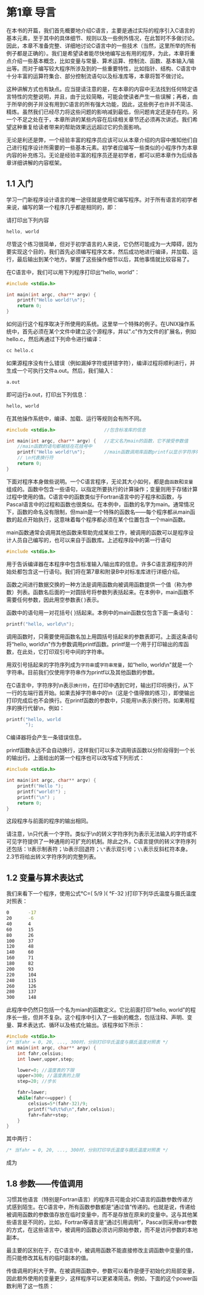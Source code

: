 # 第1章 导言

在本书的开篇，我们首先概要地介绍C语言，主要是通过实际的程序引入C语言的基本元素，至于其中的具体细节、规则以及一些例外情况，在此暂时不多做讨论。因此，本章不准备完整、详细地讨论C语言中的一些技术（当然，这里所举的所有例子都是正确的）。我们是希望读者能尽快地编写出有用的程序，为此，本章将重点介绍一些基本概念，比如变量与常量、算术运算、控制流、函数、基本输入/输出等。而对于编写较大程序所涉及到的一些重要特性，比如指针、结构、C语言中十分丰富的运算符集合、部分控制流语句以及标准库等，本章将暂不做讨论。

这种讲解方式也有缺点。应当提请注意的是，在本章的内容中无法找到任何特定语言特性的完整说明，并且，由于比较简略，可能会使读者产生一些误解；再者，由于所举的例子并没有用到C语言的所有强大功能，因此，这些例子也许并不简洁、精炼。虽然我们已经尽力将这些问题的影响减到最低，但问题肯定还是存在的。另一个不足之处在于，本章所讲的某些内容在后续相关章节还必须再次讲述。我们希望这种重复给读者带来的帮助效果远远超过它的负面影响。

无论是利还是弊，一个经验丰富的程序员应该可以从本章介绍的内容中推知他们自己进行程序设计所需要的一些基本元素。初学者应编写一些类似的小程序作为本章内容的补充练习。无论是经验丰富的程序员还是初学者，都可以把本章作为后续各章详细讲解的内容框架。

## 1.1 入门

学习一门新程序设计语言的唯一途径就是使用它编写程序。对于所有语言的初学者来说，编写的第一个程序几乎都是相同的，即：

请打印出下列内容

```c
hello, world
```

尽管这个练习很简单，但对于初学语言的人来说，它仍然可能成为一大障碍，因为要实现这个目的，我们首先必须编写程序文本，然后成功地进行编译，并加载、运行，最后输出到某个地方。掌握了这些操作细节以后，其他事情就比较容易了。

在C语言中，我们可以用下列程序打印出“hello, world”：

```c
#include <stdio.h>

int main(int argc, char** argv) {
	printf("Hello world!\n");
	return 0;
}
```

如何运行这个程序取决于所使用的系统。这里举一个特殊的例子。在UNIX操作系统中，首先必须在某个文件中建立这个源程序，并以".c"作为文件的扩展名，例如hello.c，然后再通过下列命令进行编译：

```cmd
cc hello.c
```

如果源程序没有什么错误（例如漏掉字符或拼错字符），编译过程将顺利进行，并生成一个可执行文件a.out。然后，我们输入：

```cmd
a.out
```

即可运行a.out，打印出下列信息：

```cmd
hello, world
```

在其他操作系统中，编译、加载、运行等规则会有所不同。

```c
#include <stdio.h> 					//包含标准库的信息 

int main(int argc, char** argv) {	//定义名为main的函数，它不接受参数值
	//main函数的语句都被括在花括号中
	printf("Hello world!\n");		//main函数调用库函数printf以显示字符序列;
	// \n代表换行符
	return 0;
}
```

下面对程序本身做些说明。一个C语言程序，无论其大小如何，都是由`函数`和`变量`组成的。函数中包含一些语句，以指定所要执行的计算操作；变量则用于存储计算过程中使用的值。C语言中的函数类似于Fortran语言中的子程序和函数，与Pascal语言中的过程和函数也很类似。在本例中，函数的名字为main。通常情况下，函数的命名没有限制，但main是一个特殊的函数名——每个程序都从main函数的起点开始执行，这意味着每个程序都必须在某个位置包含一个main函数。

main函数通常会调用其他函数来帮助完成某些工作，被调用的函数可以是程序设计人员自己编写的，也可以来自于函数库。上述程序段中的第一行语句

```c
#include <stdio.h>
```

用于告诉编译器在本程序中包含标准输入/输出库的信息。许多C语言源程序的开始处都包含这一行语句。我们将在第7章和附录B中对标准库进行详细介绍。

函数之间进行数据交换的一种方法是调用函数向被调用函数提供一个值（称为参数）列表。函数名后面的一对圆括号将参数列表括起来。在本例中，main函数不需要任何参数，因此用空参数表( )表示。

函数中的语句用一对花括号{ }括起来。本例中的main函数仅包含下面一条语句：

```c
printf("hello, world\n");
```

调用函数时，只需要使用函数名加上用圆括号括起来的参数表即可。上面这条语句将“hello, world\n"作为参数调用printf函数。printf是一个用于打印输出的库函数，在此处，它打印双引号中间的字符串。

用双引号括起来的字符序列成为`字符串`或`字符串常量`，如“hello, world\n"就是一个字符串。目前我们仅使用字符串作为printf以及其他函数的参数。

在C语言中，字符序列\n表示`换行符`，在打印中遇到它时，输出打印将换行，从下一行的左端行首开始。如果去掉字符串中的\n（这是个值得做的练习），即使输出打印完成后也不会换行。在printf函数的参数中，只能用\n表示换行符。如果用程序的换行代替\n，例如：

```c
printf("hello, world
       ");
```

C编译器将会产生一条错误信息。

printf函数永远不会自动换行，这样我们可以多次调用该函数以分阶段得到一个长的输出行。上面给出的第一个程序也可以改写成下列形式：

```c
#include <stdio.h>

int main(int argc, char** argv) {
	printf("Hello ");
	printf("world!") ;
	printf("\n") ;
	return 0;
}
```

这段程序与前面的程序的输出相同。

请注意，\n只代表一个字符。类似于\n的转义字符序列为表示无法输入的字符或不可见字符提供了一种通用的可扩充的机制。除此之外，C语言提供的转义字符序列还包括：\t表示制表符；\b表示回退符；`\"`表示双引号；`\\`表示反斜杠符本身。2.3节将给出转义字符序列的完整列表。

## 1.2 变量与算术表达式

我们来看下一个程序，使用公式°C=( 5/9 )( °F-32 )打印下列华氏温度与摄氏温度对照表：

```cmd
0       -17
20      -6
40      4
60      15
80      26
100     37
120     48
140     60
160     71
180     82
200     93
220     104
240     115
260     126
280     137
300     148
```

此程序中仍然只包括一个名为mian的函数定义。它比前面打印“hello, world"的程序长一些，但并不复杂。这个程序中引入了一些新的概念，包括注释、声明、变量、算术表达式、循环以及格式化输出。该程序如下所示：

```c
#include <stdio.h>
/* 当fahr = 0, 20, ..., 300时，分别打印华氏温度与摄氏温度对照表 */
int main(int argc, char** argv) {
	int fahr,celsius;
	int lower,upper,step;

	lower=0; //温度表的下限
	upper=300; //温度表的上限
	step=20; //步长

	fahr=lower;
	while(fahr<=upper) {
		celsius=5*(fahr-32)/9;
		printf("%d\t%d\n",fahr,celsius);
		fahr=fahr+step;
	}
}
```

其中两行：

```c
/* 当fahr = 0, 20, ..., 300时，分别打印华氏温度与摄氏温度对照表 */
```

成为

## 1.8 参数——传值调用

习惯其他语言（特别是Fortran语言）的程序员可能会对C语言的函数参数传递方式感到陌生。在C语言中，所有函数参数都是“通过值”传递的。也就是说，传递给被调用函数的参数值存放在临时变量中，而不是存放在原来的变量中。这与其他某些语言是不同的，比如，Fortran等语言是“通过引用调用”，Pascal则采用var参数的方式，在这些语言中，被调用的函数必须访问原始参数，而不是访问参数的本地副本。

最主要的区别在于，在C语言中，被调用函数不能直接修改主调函数中变量的值，而只能修改其私有的临时副本的值。

传值调用的利大于弊。在被调用函数中，参数可以看作是便于初始化的局部变量，因此额外使用的变量更少，这样程序可以更紧凑简洁。例如，下面的这个power函数利用了这一性质：